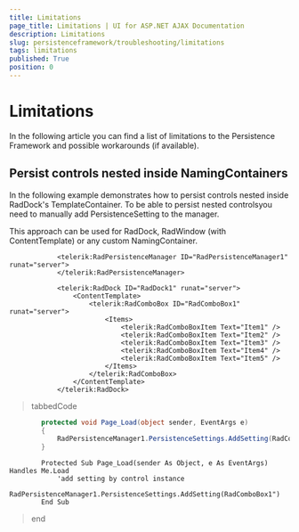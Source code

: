 ```yaml
---
title: Limitations
page_title: Limitations | UI for ASP.NET AJAX Documentation
description: Limitations
slug: persistenceframework/troubleshooting/limitations
tags: limitations
published: True
position: 0
---
```


# Limitations



In the following article you can find a list of limitations to the Persistence Framework and possible workarounds (if available).

## Persist controls nested inside NamingContainers

In the following example demonstrates how to persist controls nested inside RadDock's TemplateContainer. To be able to persist nested controlsyou need to manually add PersistenceSetting to the manager.

This approach can be used for RadDock, RadWindow (with ContentTemplate) or any custom NamingContainer.

````ASPNET
			<telerik:RadPersistenceManager ID="RadPersistenceManager1" runat="server">
			</telerik:RadPersistenceManager>
	
			<telerik:RadDock ID="RadDock1" runat="server">
				<ContentTemplate>
					<telerik:RadComboBox ID="RadComboBox1" runat="server">
						<Items>
							<telerik:RadComboBoxItem Text="Item1" />
							<telerik:RadComboBoxItem Text="Item2" />
							<telerik:RadComboBoxItem Text="Item3" />
							<telerik:RadComboBoxItem Text="Item4" />
							<telerik:RadComboBoxItem Text="Item5" />
						</Items>
					</telerik:RadComboBox>
				</ContentTemplate>
			</telerik:RadDock>
````



>tabbedCode

````C#
		protected void Page_Load(object sender, EventArgs e)
	    {
			RadPersistenceManager1.PersistenceSettings.AddSetting(RadComboBox1);//add setting by control instance
	    }
````
````VB.NET
		Protected Sub Page_Load(sender As Object, e As EventArgs) Handles Me.Load
			'add setting by control instance
			RadPersistenceManager1.PersistenceSettings.AddSetting(RadComboBox1")
		End Sub
````
>end
